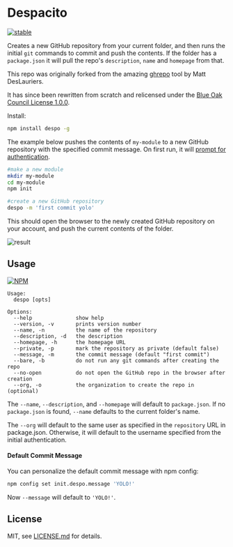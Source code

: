 # Despacito

[![stable](http://badges.github.io/stability-badges/dist/stable.svg)](http://github.com/badges/stability-badges)

Creates a new GitHub repository from your current folder, and then runs the initial `git` commands to commit and push the contents. If the folder has a `package.json` it will pull the repo's `description`, `name` and `homepage` from that. 

This repo was originally forked from the amazing [ghrepo](https://github.com/mattdesl/ghrepo) tool by Matt DesLauriers. 

It has since been rewritten from scratch and relicensed under the [Blue Oak Council License 1.0.0](https://blueoakcouncil.org/license/1.0.0).

Install:

```sh
npm install despo -g
```

The example below pushes the contents of `my-module` to a new GitHub repository with the specified commit message. On first run, it will [prompt for authentication](https://github.com/rvagg/ghauth).

```sh
#make a new module
mkdir my-module
cd my-module
npm init

#create a new GitHub repository
despo -m 'first commit yolo'
```

This should open the browser to the newly created GitHub repository on your account, and push the current contents of the folder.

![result](http://i.imgur.com/5bz7JCW.png)

## Usage

[![NPM](https://nodei.co/npm/despacito.png)](https://www.npmjs.com/package/despacito)

```
Usage:
  despo [opts]

Options:
  --help              show help
  --version, -v       prints version number
  --name, -n          the name of the repository
  --description, -d   the description
  --homepage, -h      the homepage URL
  --private, -p       mark the repository as private (default false)
  --message, -m       the commit message (default "first commit")
  --bare, -b          do not run any git commands after creating the repo
  --no-open           do not open the GitHub repo in the browser after creation
  --org, -o           the organization to create the repo in (optional)
```

The `--name`, `--description`, and `--homepage` will default to `package.json`. If no `package.json` is found, `--name` defaults to the current folder's name.

The `--org` will default to the same user as specified in the `repository` URL in package.json. Otherwise, it will default to the username specified from the initial authentication.

#### Default Commit Message

You can personalize the default commit message with npm config:

```sh
npm config set init.despo.message 'YOLO!'
```

Now `--message` will default to `'YOLO!'`.

## License

MIT, see [LICENSE.md](http://github.com/bookiza/despacito/blob/master/LICENSE.md) for details.
